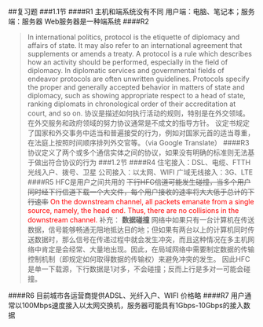 ##复习题
###1.1节
####R1
主机和端系统没有不同
用户端：电脑、笔记本；服务端：服务器
Web服务器是一种端系统
####R2
>In international politics, protocol is the etiquette of diplomacy and affairs of state. It may also refer to an international agreement that supplements or amends a treaty.
>A protocol is a rule which describes how an activity should be performed, especially in the field of diplomacy. In diplomatic services and governmental fields of endeavor protocols are often unwritten guidelines. Protocols specify the proper and generally accepted behavior in matters of state and diplomacy, such as showing appropriate respect to a head of state, ranking diplomats in chronological order of their accreditation at court, and so on. 
>协议是描述如何执行活动的规则，特别是在外交领域。 在外交服务和政府领域的努力协议通常是不成文的指导方针。 议定书规定了国家和外交事务中适当和普遍接受的行为，例如对国家元首的适当尊重，在法庭上按照时间顺序排列外交官等。（via Google Translate）
####R3
协议定义了两个或多个通信实体之间的协议，如果没有明确的标准则无法基于做出符合协议的行为
###1.2节
####R4
住宅接入：DSL、电缆、FTTH光线入户、拨号、卫星
公司接入：以太网、WIFI
广域无线接入：3G、LTE
####R5
HFC是用户之间共用的
~~下行HFC信道可能发生碰撞，当多个用户同时经下行信道下载一个大文件，每个用户接收的速率将大大低于总计的下行速率~~
<font color=red>On the downstream channel, all packets emanate from a single source, namely, the head end. Thus, there are no collisions in the downstream channel.</font>
补充： **数据碰撞** 网络中如果只有一台计算机在传送数据，信号能够畅通无阻地抵达目的地；但如果有两台以上的计算机同时传送数据时，那么信号在传递过程中就会发生冲突，而且这种情况在多主机网络中肯定是会经常、大量地出现。因此，在局域网络中需要制定数据的传输控制机制（即规定如何取得数据的传输权）来避免冲突的发生。
因此HFC是单一下载源，下行数据是1对多，不会碰撞；反而上行是多对一可能会碰撞。

####R6
目前城市各运营商提供ADSL、光纤入户、WIFI
价格略
####R7
用户通常以100Mbps速度接入以太网交换机，服务器可能具有1Gbps-10Gbps的接入数据

